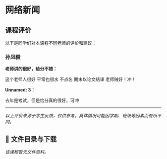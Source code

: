 # 网络新闻

## 课程评价

以下是同学们对本课程不同老师的评价和建议：

### 孙凤毅

**老师讲的很好，给分不错：**

这个老师人很好 平常也很水 不点名 期末以论文结课   老师贼好！冲！

**Unnamed: 3：**

去年是考试，但是给分真的很好，可冲

---

*以上评价来源于学生反馈，仅供参考。具体情况可能因学期、班级等因素而有所不同。*
## 📄 文件目录与下载

_该课程暂无文件资料。_
